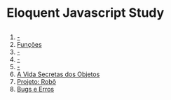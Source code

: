 # Eloquent Javascript Study

##

1. <a href="#"> - </a>
2. <a href="/chapter-2-function/"> Funções </a>
3. <a href="#"> - </a>
4. <a href="#"> - </a>
5. <a href="#"> - </a>
6. <a href="/chapter-6-objects/"> A Vida Secretas dos Objetos </a>
7. <a href="/chapter-7-robot/"> Projeto: Robô </a>
8. <a href="/chapter-8-errors/"> Bugs e Erros </a>
